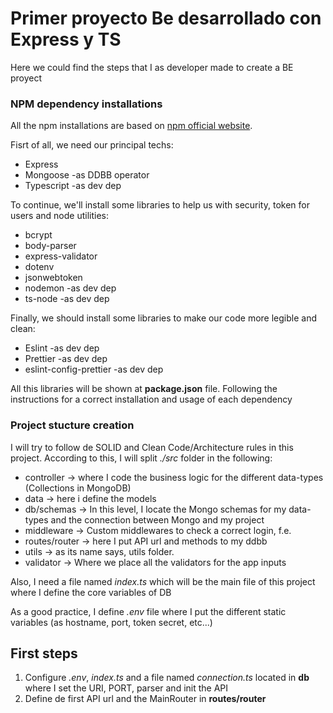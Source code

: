# Primer proyecto Be desarrollado con Express y TS

Here we could find the steps that I as developer made to create a BE proyect

### NPM dependency installations

All the npm installations are based on [npm official website](https://www.npmjs.com/).

Fisrt of all, we need our principal techs:
- Express
- Mongoose -as DDBB operator 
- Typescript -as dev dep

To continue, we'll install some libraries to help us with security, token for users and node utilities:

- bcrypt
- body-parser
- express-validator
- dotenv
- jsonwebtoken
- nodemon -as dev dep
- ts-node -as dev dep
  
Finally, we should install some libraries to make our code more legible and clean:

- Eslint -as dev dep
- Prettier -as dev dep
- eslint-config-prettier -as dev dep

All this libraries will be shown at **package.json** file. Following the instructions for a correct installation and usage of each dependency

### Project stucture creation

I will try to follow de SOLID and Clean Code/Architecture rules in this project. According to this, I will split *./src* folder in the following:

- controller -> where I code the business logic for the different data-types (Collections in MongoDB) 
- data -> here i define the models 
- db/schemas -> In this level, I locate the Mongo schemas for my data-types and the connection between Mongo and my project
- middleware -> Custom middlewares to check a correct login, f.e.
- routes/router -> here I put API url and methods to my ddbb
- utils -> as its name says, utils folder.
- validator -> Where we place all the validators for the app inputs

Also, I need a file named *index.ts* which will be the main file of this project where I define the core variables of DB

As a good practice, I define *.env* file where I put the different static variables (as hostname, port, token secret, etc...)

## First steps

1. Configure *.env*, *index.ts* and a file named *connection.ts* located in **db** where I set the URI, PORT, parser and init the API
2. Define de first API url  and the MainRouter in **routes/router**
